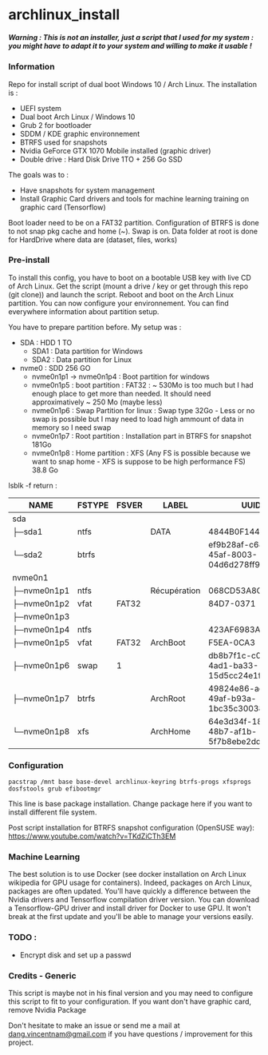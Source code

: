 # archlinux_install
##### Warning : This is not an installer, just a script that I used for my system : you might have to adapt it to your system and willing to make it usable !

### Information
Repo for install script of dual boot Windows 10 / Arch Linux.
The installation is : 
  - UEFI system
  - Dual boot Arch Linux / Windows 10
  - Grub 2 for bootloader
  - SDDM / KDE graphic environnement
  - BTRFS used for snapshots
  - Nvidia GeForce GTX 1070 Mobile installed (graphic driver)
  - Double drive : Hard Disk Drive 1TO + 256 Go SSD  
  
  
The goals was to :
  - Have snapshots for system management
  - Install Graphic Card drivers and tools for machine learning training on graphic card (Tensorflow)

Boot loader need to be on a FAT32 partition.
Configuration of BTRFS is done to not snap pkg cache and home (~).
Swap is on.
Data folder at root is done for HardDrive where data are (dataset, files, works)
### Pre-install 

To install this config, you have to boot on a bootable USB key with live CD of Arch Linux.
Get the script (mount a drive / key or get through this repo (git clone)) and launch the script. 
Reboot and boot on the Arch Linux partition. You can now configure your environnement.
You can find everywhere information about partition setup.

You have to prepare partition before. My setup was : 
  - SDA : HDD 1 TO
    - SDA1 : Data partition for Windows
    - SDA2 : Data partition for Linux
  - nvme0 : SDD 256 GO
    - nvme0n1p1 -> nvme0n1p4 : Boot partition for windows
    - nvme0n1p5 : boot partition : FAT32 : ~ 530Mo is too much but I had enough place to get more than needed. It should need approximatively ~ 250 Mo (maybe less)
    - nvme0n1p6 : Swap Partition for linux : Swap type 32Go - Less or no swap is possible but I may need to load high ammount of data in memory so I need swap
    - nvme0n1p7 : Root partition : Installation part in BTRFS for snapshot 181Go
    - nvme0n1p8 : Home partition : XFS (Any FS is possible because we want to snap home - XFS is suppose to be high performance FS) 38.8 Go 
    
lsblk -f return : 
  
  |NAME|FSTYPE|FSVER|LABEL|UUID|FSAVAIL|FSUS%|MOUNTPOINT|    
  |------------|------------|------------|------------|------------|------------|------------|------------    
  | sda          | | | | | | ||                                                                 
  |   ├─sda1      | ntfs | |         DATA|          4844B0F144B0E33C|||                                    
  |   └─sda2      |btrfs |  | |                  ef9b28af-c684-45af-8003-04d6d278ff98  |160.3G|    63%| /data|
  | nvme0n1||||||                                                                                   
  |  ├─nvme0n1p1 |ntfs  |       |Récupération| 068CD53A8CD52549|                              |     | |
  |  ├─nvme0n1p2 |vfat  | FAT32 |         |    84D7-0371        |                             |     | |
  |  ├─nvme0n1p3 |      |       |         |                      |                            |     | |
  |  ├─nvme0n1p4 |ntfs  |       |         |   423AF6983AF687E5   |                            |    | |
  |  ├─nvme0n1p5 |vfat  | FAT32 |ArchBoot |    F5EA-0CA3         |                    510.7M |    0%| /boot/efi|
  |  ├─nvme0n1p6 |swap  | 1     |         |    db8b7f1c-c0b5-4ad1-ba33-15d5cc24e1f8  |       |      | [SWAP]|
  |  ├─nvme0n1p7 |btrfs|        |ArchRoot |    49824e86-add9-49af-b93a-1bc35c300382  |145.9G |   19%| /btrfs|
  |  └─nvme0n1p8 |xfs |         |ArchHome|     64e3d34f-1812-48b7-af1b-5f7b8ebe2dd2  | 26.4G|    32%| /home|


### Configuration

    pacstrap /mnt base base-devel archlinux-keyring btrfs-progs xfsprogs dosfstools grub efibootmgr

This line is base package installation. Change package here if you want to install different file system. 


Post script installation for BTRFS snapshot configuration (OpenSUSE way): 
https://www.youtube.com/watch?v=TKdZiCTh3EM



### Machine Learning 

The best solution is to use Docker (see docker installation on Arch Linux wikipedia for GPU usage for containers). Indeed, packages on Arch Linux, packages are often updated. You'll have quickly a difference between the Nvidia drivers and Tensorflow compilation driver version. 
You can download a Tensorflow-GPU driver and install driver for Docker to use GPU. It won't break at the first update and you'll be able to manage your versions easily.

### TODO :
  - Encrypt disk and set up a passwd

### Credits - Generic

This script is maybe not in his final version and you may need to configure this script to fit to your configuration. 
If you want don't have graphic card, remove Nvidia Package 

Don't hesitate to make an issue or send me a mail at dang.vincentnam@gmail.com if you have questions / improvement for this project.
